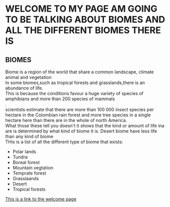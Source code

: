 
<html lang="en">
<head>
	<meta charset="utf-8">
</head>
<body>
<h1>
	WELCOME TO MY PAGE AM GOING TO BE TALKING ABOUT BIOMES AND ALL THE DIFFERENT BIOMES THERE IS
</h1>
<section><h2>BIOMES</h2>
<DIV>Biome is a region of the world that share a common landscape, climate animal and vegetation</DIV>
In some biomes,such as tropical forests and grasslands,there is an abundance of life.<div>This is because the conditions favour a huge variety of species of amphibians and more than 200 species of mammals</div>.<div>scientists estimate that there are more than 100 000 insect species per hectare in the Colombian rain forest and more tree species in a single hectare here than there are in the whole of north America.</div>
<DIV>What those these tell you doesn't it shows that the kind or amount of life ina are is determined by what kind of biome it is. Desert biome have less life than any kind of biome</DIV>
<div>THis is a list of all the different type of biome that exists:</div>
<ul>
<li>Polar lands</li>
<LI>Tundra</LI>
<li>Boreal forest</li>
<li>Mountain vegtation</li>
<li>Temprate forest</li>
<li>Grasslaands</li>
<li>Desert</li>
<LI>Tropical forests</LI>
</ul>
<footer>
<a href="project.html" title="Internal links">This is a link to the welcome page</a>
</footer>
</section>
</body>
</html> 
